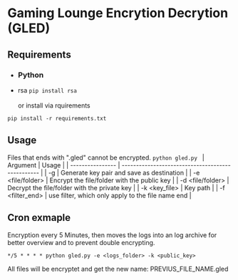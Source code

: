 # Gaming Lounge Encrytion Decrytion (GLED)

## Requirements

- ### Python
- rsa `pip install rsa`<br><br>
  or install via rquirements

```
pip install -r requirements.txt
```

## Usage

Files that ends with ".gled" cannot be encrypted.
`python gled.py `
| Argument | Usage |
| ---------------- | ------------------------------------------------- |
| -g <destination> | Generate key pair and save as destination |
| -e <file/folder> | Encrypt the file/folder with the public key |
| -d <file/folder> | Decrypt the file/folder with the private key |
| -k <key_file> | Key path |
| -f <filter_end> | use filter, which only apply to the file name end |

## Cron exmaple

Encryption every 5 Minutes, then moves the logs into an log archive for better overview and to prevent double encrypting.

```
*/5 * * * * python gled.py -e <logs_folder> -k <public_key>
```

All files will be encryptet and get the new name: PREVIUS_FILE_NAME.gled
